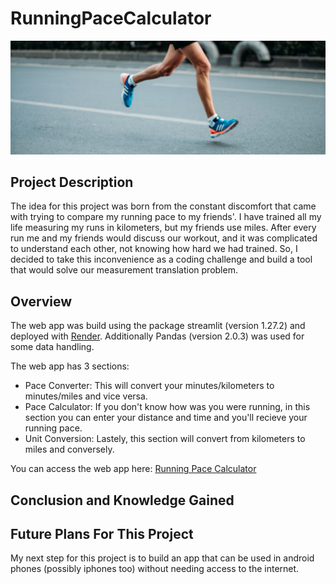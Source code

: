 # RunningPaceCalculator
<img src="img\Running-Banner.jpg" alt="Your Image" width:640 height:426p >

## Project Description
The idea for this project was born from the constant discomfort that came with trying to compare my running pace to my friends'. I have trained all my life measuring my runs in kilometers, but my friends use miles. After every run me and my friends would discuss our workout, and it was complicated to understand each other, not knowing how hard we had trained. So, I decided to take this inconvenience as a coding challenge and build a tool that would solve our measurement translation problem. 

## Overview
The web app was build using the package streamlit (version 1.27.2) and deployed with [Render](https://render.com/). 
Additionally Pandas (version 2.0.3) was used for some data handling. 

The web app has 3 sections:
- Pace Converter: This will convert your minutes/kilometers to minutes/miles and vice versa.
- Pace Calculator: If you don't know how was you were running, in this section you can enter your distance and time and you'll recieve your running pace. 
- Unit Conversion: Lastely, this section will convert from kilometers to miles and conversely.

You can access the web app here: [Running Pace Calculator](https://runningpacecalculator.onrender.com/)

## Conclusion and Knowledge Gained

## Future Plans For This Project
My next step for this project is to build an app that can be used in android phones (possibly iphones too) without needing access to the internet. 
